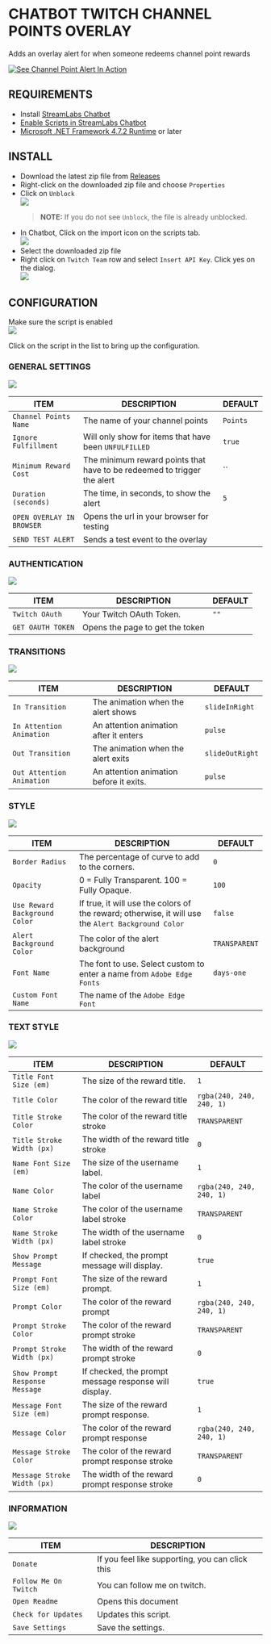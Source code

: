# CHATBOT TWITCH CHANNEL POINTS OVERLAY

Adds an overlay alert for when someone redeems channel point rewards

[![See Channel Point Alert In Action](https://img.youtube.com/vi/KZXxJbsw70U/0.jpg)](https://www.youtube.com/watch?v=KZXxJbsw70U)


## REQUIREMENTS

- Install [StreamLabs Chatbot](https://streamlabs.com/chatbot)
- [Enable Scripts in StreamLabs Chatbot](https://github.com/StreamlabsSupport/Streamlabs-Chatbot/wiki/Prepare-&-Import-Scripts)
- [Microsoft .NET Framework 4.7.2 Runtime](https://dotnet.microsoft.com/download/dotnet-framework/net472) or later

## INSTALL

- Download the latest zip file from [Releases](https://github.com/camalot/chatbot-channelpointsoverlay/releases/latest)
- Right-click on the downloaded zip file and choose `Properties`
- Click on `Unblock`  
[![](https://i.imgur.com/YoUi7UCl.png)](https://i.imgur.com/YoUi7UC.png)  
  > **NOTE:** If you do not see `Unblock`, the file is already unblocked.
- In Chatbot, Click on the import icon on the scripts tab.  
  ![](https://i.imgur.com/16JjCvR.png)
- Select the downloaded zip file
- Right click on `Twitch Team` row and select `Insert API Key`. Click yes on the dialog.  
[![](https://i.imgur.com/AWmtHKFl.png)](https://i.imgur.com/AWmtHKF.png)  

## CONFIGURATION

Make sure the script is enabled  
[![](https://i.imgur.com/mJMVOY2l.png)](https://i.imgur.com/mJMVOY2.png)  

Click on the script in the list to bring up the configuration.

### GENERAL SETTINGS  

[![](https://i.imgur.com/ONYDhxNl.png)](https://i.imgur.com/ONYDhxN.png)  

| ITEM | DESCRIPTION | DEFAULT | 
| ---- | ----------- | ------- | 
| `Channel Points Name` | The name of your channel points | `Points` |  
| `Ignore Fulfillment` | Will only show for items that have been `UNFULFILLED` | `true` |  
| `Minimum Reward Cost` | The minimum reward points that have to be redeemed to trigger the alert | `` |  
| `Duration (seconds)` | The time, in seconds, to show the alert | `5` |
| `OPEN OVERLAY IN BROWSER` | Opens the url in your browser for testing | |  
| `SEND TEST ALERT` | Sends a test event to the overlay | |



### AUTHENTICATION

[![](https://i.imgur.com/TypKtxAl.png)](https://i.imgur.com/TypKtxA.png)  

| ITEM | DESCRIPTION | DEFAULT | 
| ---- | ----------- | ------- | 
| `Twitch OAuth` | Your Twitch OAuth Token. | `""` |  
| `GET OAUTH TOKEN` | Opens the page to get the token |  |

### TRANSITIONS

[![](https://i.imgur.com/kaBWgI7l.png)](https://i.imgur.com/kaBWgI7.png)  

| ITEM | DESCRIPTION | DEFAULT | 
| ---- | ----------- | ------- | 
| `In Transition` | The animation when the alert shows | `slideInRight` |  
| `In Attention Animation` | An attention animation after it enters | `pulse` |
| `Out Transition` | The animation when the alert exits | `slideOutRight` |  
| `Out Attention Animation` | An attention animation before it exits. | `pulse` |

### STYLE

[![](https://i.imgur.com/5a7Gue0l.png)](https://i.imgur.com/5a7Gue0.png)  

| ITEM | DESCRIPTION | DEFAULT | 
| ---- | ----------- | ------- | 
| `Border Radius` | The percentage of curve to add to the corners. | `0` |  
| `Opacity` | 0 = Fully Transparent. 100 = Fully Opaque. | `100` |
| `Use Reward Background Color` | If true, it will use the colors of the reward; otherwise, it will use the `Alert Background Color` | `false` |
| `Alert Background Color` | The color of the alert background | `TRANSPARENT` |
| `Font Name` | The font to use. Select custom to enter a name from `Adobe Edge Fonts` | `days-one` |
| `Custom Font Name` | The name of the `Adobe Edge Font` | |


### TEXT STYLE

[![](https://i.imgur.com/XBAm2kT.png)](https://i.imgur.com/XBAm2kT.png)  

| ITEM | DESCRIPTION | DEFAULT | 
| ---- | ----------- | ------- | 
| `Title Font Size (em)` | The size of the reward title. | `1` |  
| `Title Color` | The color of the reward title | `rgba(240, 240, 240, 1)` |
| `Title Stroke Color` | The color of the reward title stroke | `TRANSPARENT` |
| `Title Stroke Width (px)` | The width of the reward title stroke | `0` |  
| `Name Font Size (em)` | The size of the username label. | `1` |  
| `Name Color` | The color of the username label | `rgba(240, 240, 240, 1)` |
| `Name Stroke Color` | The color of the username label stroke | `TRANSPARENT` |
| `Name Stroke Width (px)` | The width of the username label stroke | `0` |  
| `Show Prompt Message` | If checked, the prompt message will display. | `true` |  
| `Prompt Font Size (em)` | The size of the reward prompt. | `1` |  
| `Prompt Color` | The color of the reward prompt | `rgba(240, 240, 240, 1)` |
| `Prompt Stroke Color` | The color of the reward prompt stroke | `TRANSPARENT` |
| `Prompt Stroke Width (px)` | The width of the reward prompt stroke | `0` |  
| `Show Prompt Response Message` | If checked, the prompt message response will display. | `true` |  
| `Message Font Size (em)` | The size of the reward prompt response. | `1` |  
| `Message Color` | The color of the reward prompt response | `rgba(240, 240, 240, 1)` |
| `Message Stroke Color` | The color of the reward prompt response stroke | `TRANSPARENT` |
| `Message Stroke Width (px)` | The width of the reward prompt response stroke | `0` |  

### INFORMATION  

[![](https://i.imgur.com/MKxaCXLl.png)](https://i.imgur.com/MKxaCXL.png)  

| ITEM | DESCRIPTION | 
| ---- | ----------- | 
| `Donate` | If you feel like supporting, you can click this |  
| `Follow Me On Twitch` | You can follow me on twitch. |  
| `Open Readme` | Opens this document |  
| `Check for Updates` | Updates this script. |  
| `Save Settings` | Save the settings. |  
